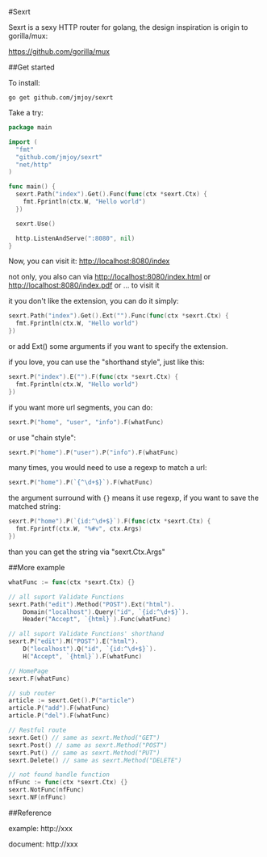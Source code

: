 #Sexrt

Sexrt is a sexy HTTP router for golang, the design inspiration is origin to gorilla/mux:

https://github.com/gorilla/mux

##Get started

To install:

    go get github.com/jmjoy/sexrt

Take a try:

```go
package main

import (
  "fmt"
  "github.com/jmjoy/sexrt"
  "net/http"
)

func main() {
  sexrt.Path("index").Get().Func(func(ctx *sexrt.Ctx) {
    fmt.Fprintln(ctx.W, "Hello world")
  })

  sexrt.Use()

  http.ListenAndServe(":8080", nil)
}
```

Now, you can visit it: [http://localhost:8080/index]( "http://localhost:8080/index")

not only, you also can via [http://localhost:8080/index.html]( "http://localhost:8080/index.html") or
[http://localhost:8080/index.pdf]( "http://localhost:8080/index.pdf") or ... to visit it

it you don't like the extension, you can do it simply:

```go
sexrt.Path("index").Get().Ext("").Func(func(ctx *sexrt.Ctx) {
  fmt.Fprintln(ctx.W, "Hello world")
})
```

or add Ext() some arguments if you want to specify the extension.

if you love, you can use the "shorthand style", just like this:

```go
sexrt.P("index").E("").F(func(ctx *sexrt.Ctx) {
  fmt.Fprintln(ctx.W, "Hello world")
})
```

if you want more url segments, you can do:

```go
sexrt.P("home", "user", "info").F(whatFunc)
```

or use "chain style":

```go
sexrt.P("home").P("user").P("info").F(whatFunc)
```

many times, you would need to use a regexp to match a url:

```go
sexrt.P("home").P(`{^\d+$}`).F(whatFunc)
```

the argument surround with `{}` means it use regexp, if you want to save the matched string:

```go
sexrt.P("home").P(`{id:^\d+$}`).F(func(ctx *sexrt.Ctx) {
  fmt.Fprintf(ctx.W, "%#v", ctx.Args)
})
```

than you can get the string via "sexrt.Ctx.Args"

##More example

```go
whatFunc := func(ctx *sexrt.Ctx) {}

// all suport Validate Functions
sexrt.Path("edit").Method("POST").Ext("html").
    Domain("localhost").Query("id", `{id:^\d+$}`).
    Header("Accept", `{html}`).Func(whatFunc)

// all suport Validate Functions' shorthand
sexrt.P("edit").M("POST").E("html").
    D("localhost").Q("id", `{id:^\d+$}`).
    H("Accept", `{html}`).F(whatFunc)

// HomePage
sexrt.F(whatFunc)

// sub router
article := sexrt.Get().P("article")
article.P("add").F(whatFunc)
article.P("del").F(whatFunc)

// Restful route
sexrt.Get() // same as sexrt.Method("GET")
sexrt.Post() // same as sexrt.Method("POST")
sexrt.Put() // same as sexrt.Method("PUT")
sexrt.Delete() // same as sexrt.Method("DELETE")

// not found handle function
nfFunc := func(ctx *sexrt.Ctx) {}
sexrt.NotFunc(nfFunc)
sexrt.NF(nfFunc)
```

##Reference

example:  http://xxx

document: http://xxx
